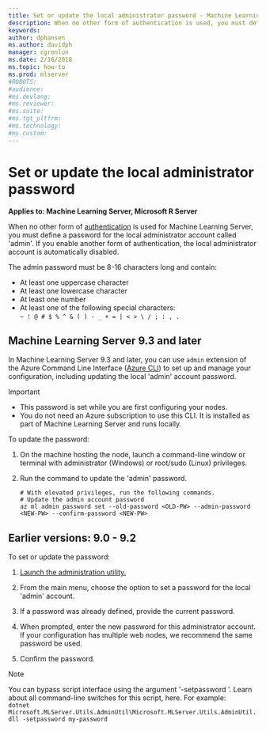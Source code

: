 ```yaml
---
title: Set or update the local administrator password - Machine Learning Server 
description: When no other form of authentication is used, you must define a password for the local administrator account.
keywords: 
author: dphansen
ms.author: davidph
manager: cgronlun
ms.date: 2/16/2018
ms.topic: how-to
ms.prod: mlserver
#ROBOTS: 
#audience: 
#ms.devlang: 
#ms.reviewer: 
#ms.suite: 
#ms.tgt_pltfrm: 
#ms.technology: 
#ms.custom: 
---
```


# Set or update the local administrator password

**Applies to:  Machine Learning Server, Microsoft R Server**

When no other form of [authentication](configure-authentication.md) is used for Machine Learning Server, you must define a password for the local administrator account called 'admin'. If you enable another form of authentication, the local administrator account is automatically disabled.

The admin password must be 8-16 characters long and contain:
+ At least one uppercase character
+ At least one lowercase character
+ At least one number
+ At least one of the following special characters:<br/> `~ ! @ # $ % ^ & ( ) - _ + = | < > \ / ; : , .`

## Machine Learning Server 9.3 and later

In Machine Learning Server 9.3 and later, you can use `admin` extension of the Azure Command Line Interface ([Azure CLI](https://docs.microsoft.com/cli/azure/install-azure-cli)) to set up and manage your configuration, including updating the local 'admin' account password.

>[!Important]
>- This password is set while you are first configuring your nodes.
>- You do not need an Azure subscription to use this CLI. It is installed as part of Machine Learning Server and runs locally.  

To update the password:

1. On the machine hosting the node, launch a command-line window or terminal  with administrator (Windows) or root/sudo (Linux) privileges.

1. Run the command to update the 'admin' password.
   ```azurecli
   # With elevated privileges, run the following commands.
   # Update the admin account password
   az ml admin password set --old-password <OLD-PW> --admin-password <NEW-PW> --confirm-password <NEW-PW>
   ```

## Earlier versions: 9.0 - 9.2

To set or update the password:

1. [Launch the administration utility.](configure-admin-cli-launch.md)

1. From the main menu, choose the option to set a password for the local 'admin' account.

1. If a password was already defined, provide the current password.

1. When prompted, enter the new password for this administrator account.
   If your configuration has multiple web nodes, we recommend the same password be used.

1. Confirm the password.

>[!Note]
>You can bypass script interface using the argument '-setpassword '. Learn about all command-line switches for this script, here. For example:<br/>`dotnet Microsoft.MLServer.Utils.AdminUtil\Microsoft.MLServer.Utils.AdminUtil.dll -setpassword my-password`

